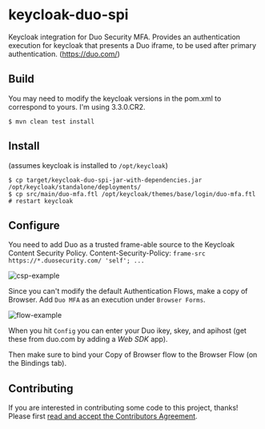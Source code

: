 # keycloak-duo-spi

Keycloak integration for Duo Security MFA. Provides an authentication execution for keycloak that presents a Duo iframe, to be used after primary authentication. (https://duo.com/)

## Build

You may need to modify the keycloak versions in the pom.xml to correspond to yours. I'm using 3.3.0.CR2.

```
$ mvn clean test install
```

## Install

(assumes keycloak is installed to `/opt/keycloak`)
```
$ cp target/keycloak-duo-spi-jar-with-dependencies.jar /opt/keycloak/standalone/deployments/
$ cp src/main/duo-mfa.ftl /opt/keycloak/themes/base/login/duo-mfa.ftl
# restart keycloak
```
## Configure

You need to add Duo as a trusted frame-able source to the Keycloak Content Security Policy.
Content-Security-Policy: `frame-src https://*.duosecurity.com/ 'self'; ...`

![csp-example](https://user-images.githubusercontent.com/1660470/39064509-9e92117a-4483-11e8-94e8-dbe00e3afddb.png)

Since you can't modify the default Authentication Flows, make a copy of Browser. Add `Duo MFA` as an execution under `Browser Forms`.

![flow-example](https://user-images.githubusercontent.com/1660470/39064512-9eaf9bf0-4483-11e8-947d-529578a1c44d.png)

When you hit `Config` you can enter your Duo ikey, skey, and apihost (get these from duo.com by adding a *Web SDK* app). 

Then make sure to bind your Copy of Browser flow to the Browser Flow (on the Bindings tab).

## Contributing
If you are interested in contributing some code to this project, thanks! Please first [read and accept the Contributors Agreement](https://api-notebook.anypoint.mulesoft.com/notebooks#bc1cf75a0284268407e4).
